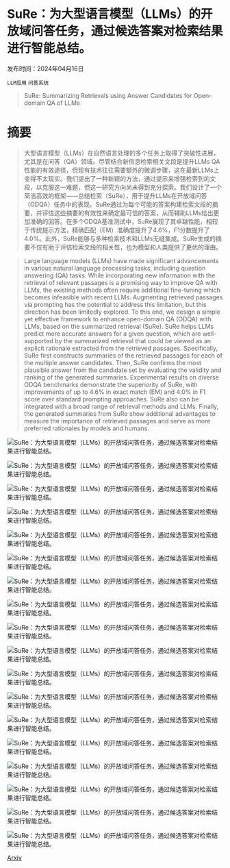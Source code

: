 # SuRe：为大型语言模型（LLMs）的开放域问答任务，通过候选答案对检索结果进行智能总结。

发布时间：2024年04月16日

`LLM应用` `问答系统`

> SuRe: Summarizing Retrievals using Answer Candidates for Open-domain QA of LLMs

# 摘要

> 大型语言模型（LLMs）在自然语言处理的多个任务上取得了突破性进展，尤其是在问答（QA）领域。尽管结合新信息检索相关文段是提升LLMs QA性能的有效途径，但现有技术往往需要额外的微调步骤，这在最新LLMs上变得不太现实。我们提出了一种新颖的方法，通过提示来增强检索到的文段，以克服这一难题，但这一研究方向尚未得到充分探索。我们设计了一个简洁高效的框架——总结检索（SuRe），用于提升LLMs在开放域问答（ODQA）任务中的表现。SuRe通过为每个可能的答案构建检索文段的摘要，并评估这些摘要的有效性来确定最可信的答案，从而辅助LLMs给出更加准确的回答。在多个ODQA基准测试中，SuRe展现了其卓越性能，相较于传统提示方法，精确匹配（EM）准确度提升了4.6%，F1分数提升了4.0%。此外，SuRe能够与多种检索技术和LLMs无缝集成。SuRe生成的摘要不仅有助于评估检索文段的相关性，也为模型和人类提供了更优的理由。

> Large language models (LLMs) have made significant advancements in various natural language processing tasks, including question answering (QA) tasks. While incorporating new information with the retrieval of relevant passages is a promising way to improve QA with LLMs, the existing methods often require additional fine-tuning which becomes infeasible with recent LLMs. Augmenting retrieved passages via prompting has the potential to address this limitation, but this direction has been limitedly explored. To this end, we design a simple yet effective framework to enhance open-domain QA (ODQA) with LLMs, based on the summarized retrieval (SuRe). SuRe helps LLMs predict more accurate answers for a given question, which are well-supported by the summarized retrieval that could be viewed as an explicit rationale extracted from the retrieved passages. Specifically, SuRe first constructs summaries of the retrieved passages for each of the multiple answer candidates. Then, SuRe confirms the most plausible answer from the candidate set by evaluating the validity and ranking of the generated summaries. Experimental results on diverse ODQA benchmarks demonstrate the superiority of SuRe, with improvements of up to 4.6% in exact match (EM) and 4.0% in F1 score over standard prompting approaches. SuRe also can be integrated with a broad range of retrieval methods and LLMs. Finally, the generated summaries from SuRe show additional advantages to measure the importance of retrieved passages and serve as more preferred rationales by models and humans.

![SuRe：为大型语言模型（LLMs）的开放域问答任务，通过候选答案对检索结果进行智能总结。](../../../paper_images/2404.13081/x1.png)

![SuRe：为大型语言模型（LLMs）的开放域问答任务，通过候选答案对检索结果进行智能总结。](../../../paper_images/2404.13081/x2.png)

![SuRe：为大型语言模型（LLMs）的开放域问答任务，通过候选答案对检索结果进行智能总结。](../../../paper_images/2404.13081/x3.png)

![SuRe：为大型语言模型（LLMs）的开放域问答任务，通过候选答案对检索结果进行智能总结。](../../../paper_images/2404.13081/x4.png)

![SuRe：为大型语言模型（LLMs）的开放域问答任务，通过候选答案对检索结果进行智能总结。](../../../paper_images/2404.13081/x5.png)

![SuRe：为大型语言模型（LLMs）的开放域问答任务，通过候选答案对检索结果进行智能总结。](../../../paper_images/2404.13081/x6.png)

![SuRe：为大型语言模型（LLMs）的开放域问答任务，通过候选答案对检索结果进行智能总结。](../../../paper_images/2404.13081/x7.png)

![SuRe：为大型语言模型（LLMs）的开放域问答任务，通过候选答案对检索结果进行智能总结。](../../../paper_images/2404.13081/x8.png)

![SuRe：为大型语言模型（LLMs）的开放域问答任务，通过候选答案对检索结果进行智能总结。](../../../paper_images/2404.13081/x9.png)

![SuRe：为大型语言模型（LLMs）的开放域问答任务，通过候选答案对检索结果进行智能总结。](../../../paper_images/2404.13081/x10.png)

![SuRe：为大型语言模型（LLMs）的开放域问答任务，通过候选答案对检索结果进行智能总结。](../../../paper_images/2404.13081/x11.png)

![SuRe：为大型语言模型（LLMs）的开放域问答任务，通过候选答案对检索结果进行智能总结。](../../../paper_images/2404.13081/x12.png)

![SuRe：为大型语言模型（LLMs）的开放域问答任务，通过候选答案对检索结果进行智能总结。](../../../paper_images/2404.13081/x13.png)

![SuRe：为大型语言模型（LLMs）的开放域问答任务，通过候选答案对检索结果进行智能总结。](../../../paper_images/2404.13081/x14.png)

![SuRe：为大型语言模型（LLMs）的开放域问答任务，通过候选答案对检索结果进行智能总结。](../../../paper_images/2404.13081/x15.png)

![SuRe：为大型语言模型（LLMs）的开放域问答任务，通过候选答案对检索结果进行智能总结。](../../../paper_images/2404.13081/x16.png)

![SuRe：为大型语言模型（LLMs）的开放域问答任务，通过候选答案对检索结果进行智能总结。](../../../paper_images/2404.13081/x17.png)

![SuRe：为大型语言模型（LLMs）的开放域问答任务，通过候选答案对检索结果进行智能总结。](../../../paper_images/2404.13081/x18.png)

[Arxiv](https://arxiv.org/abs/2404.13081)